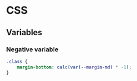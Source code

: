 # CSS

## Variables

### Negative variable

```css
.class {
    margin-bottom: calc(var(--margin-md) * -1);
}
```
